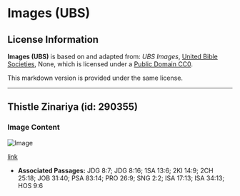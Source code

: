 # Images (UBS)

## License Information

**Images (UBS)** is based on and adapted from: _UBS Images_, [United Bible Societies](https://unitedbiblesocieties.org/), None, which is licensed under a [Public Domain CC0](https://creativecommons.org/public-domain/cc0/).

This markdown version is provided under the same license.



--------------------------------

## Thistle Zinariya (id: 290355)

### Image Content

![Image](https://cdn.aquifer.bible/aquifer-content/resources/Media/WEB-0867_thistle_golden.jpg)

[link](https://cdn.aquifer.bible/aquifer-content/resources/Media/WEB-0867_thistle_golden.jpg)

* **Associated Passages:** JDG 8:7; JDG 8:16; 1SA 13:6; 2KI 14:9; 2CH 25:18; JOB 31:40; PSA 83:14; PRO 26:9; SNG 2:2; ISA 17:13; ISA 34:13; HOS 9:6

